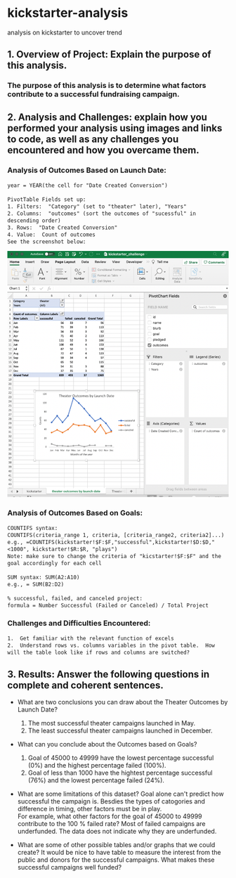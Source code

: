 # kickstarter-analysis
analysis on kickstarter to uncover trend


## 1. Overview of Project:  Explain the purpose of this analysis.

### The purpose of this analysis is to determine what factors contribute to a successful fundraising campaign. 
    
    
## 2. Analysis and Challenges: explain how you performed your analysis using images and links to code, as well as any challenges you encountered and how you overcame them.  

### Analysis of Outcomes Based on Launch Date: 

    year = YEAR(the cell for "Date Created Conversion")
    
    PivotTable Fields set up:
    1. Filters:  "Category" (set to "theater" later), "Years" 
    2. Columns:  "outcomes" (sort the outcomes of "sucessful" in descending order)
    3. Rows:  "Date Created Conversion"
    4. Value:  Count of outcomes
    See the screenshot below:
      
![screenshot](https://github.com/amyylin1/kickstarter-analysis/blob/2ec93594c0622602681a61bfe3f23841429ecddb/test.png)   

### Analysis of Outcomes Based on Goals:
    
    COUNTIFS syntax:
    COUNTIFS(criteria_range 1, criteria, [criteria_range2, criteria2]...)
    e.g., =COUNTIFS(kickstarter!$F:$F,"successful",kickstarter!$D:$D,"<1000", kickstarter!$R:$R, "plays")
    Note: make sure to change the criteria of "kicstarter!$F:$F" and the goal accordingly for each cell
    
    SUM syntax: SUM(A2:A10)
    e.g., = SUM(B2:D2)
    
    % successful, failed, and canceled project:
    formula = Number Successful (Failed or Canceled) / Total Project 
   
    
### Challenges and Difficulties Encountered:

    1.  Get familiar with the relevant function of excels
    2.  Understand rows vs. columns variables in the pivot table.  How will the table look like if rows and columns are switched?


## 3. Results:  Answer the following questions in complete and coherent sentences.

- What are two conclusions you can draw about the Theater Outcomes by Launch Date? 
    1. The most successful theater campaigns launched in May. 
    2. The least successful theater campaigns launched in December.
    
- What can you conclude about the Outcomes based on Goals?
    1. Goal of 45000 to 49999 have the lowest percentage successful (0%) and the highest percentage failed (100%).  
    2. Goal of less than 1000 have the hightest percentage successful (76%) and the lowest percentage failed (24%).
    
      
- What are some limitations of this dataset?
    Goal alone can't predict how successful the campaign is.  Besdies the types of catogories and difference in timing, other factors must be in play.   
    For example,  what other factors for the goal of 45000 to 49999 contribute to the 100 % failed rate?  Most of failed campaigns are underfunded.  The data does not indicate why they are underfunded.  
    
     
- What are some of other possible tables and/or graphs that we could create? 
    It would be nice to have table to measure the interest from the public and donors for the successful campaigns.  What makes these successful campaigns well funded?

    

